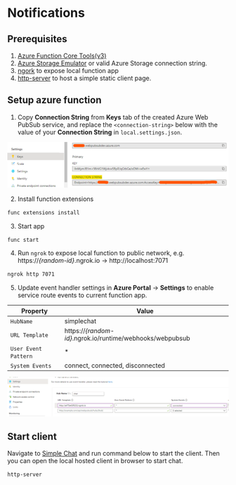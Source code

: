 # Notifications

## Prerequisites
1. [Azure Function Core Tools(v3)](https://www.npmjs.com/package/azure-functions-core-tools)
2. [Azure Storage Emulator](https://go.microsoft.com/fwlink/?linkid=717179&clcid=0x409) or valid Azure Storage connection string.
3. [ngork](https://ngrok.com/download) to expose local function app
4. [http-server](https://www.npmjs.com/package/http-server) to host a simple static client page.

## Setup azure function

1. Copy **Connection String** from **Keys** tab of the created Azure Web PubSub service, and replace the `<connection-string>` below with the value of your **Connection String** in `local.settings.json`.

![Connection String](./../../../../docs/images/portal_conn.png)

2. Install function extensions

```bash
func extensions install
```

3. Start app

```bash
func start
```

4. Run `ngrok` to expose local function to public network, e.g. https://*{random-id}*.ngrok.io -> http://localhost:7071

```bash
ngrok http 7071
```

5. Update event handler settings in **Azure Portal** -> **Settings** to enable service route events to current function app.

Property|Value
--|--
`HubName`| simplechat
`URL Template`| https://*{random-id}*.ngrok.io/runtime/webhooks/webpubsub
`User Event Pattern`| *
`System Events`| connect, connected, disconnected

![Event Handler](./../../../../docs/images/portal_event_handler.png)

## Start client

Navigate to [Simple Chat](./../../client/) and run command below to start the client. Then you can open the local hosted client in browser to start chat.

```bash
http-server
```